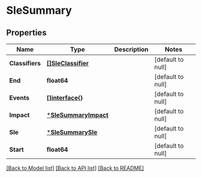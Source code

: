 # SleSummary

## Properties
Name | Type | Description | Notes
------------ | ------------- | ------------- | -------------
**Classifiers** | [**[]SleClassifier**](sle_classifier.md) |  | [default to null]
**End** | **float64** |  | [default to null]
**Events** | [**[]interface{}**](interface{}.md) |  | [default to null]
**Impact** | [***SleSummaryImpact**](sle_summary_impact.md) |  | [default to null]
**Sle** | [***SleSummarySle**](sle_summary_sle.md) |  | [default to null]
**Start** | **float64** |  | [default to null]

[[Back to Model list]](../README.md#documentation-for-models) [[Back to API list]](../README.md#documentation-for-api-endpoints) [[Back to README]](../README.md)

